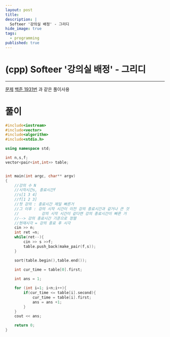 ```yaml
---
layout: post
title: 
description: |
  Softeer '강의실 배정' - 그리디
hide_image: true
tags:
  - programming
published: true
---
```


# (cpp) Softeer '강의실 배정' - 그리디
* * *
[문제](https://softeer.ai/practice/info.do?idx=1&eid=392)
[백준 1931번](https://www.acmicpc.net/problem/1931) 과 같은 풀이사용

# 풀이
```cpp
#include<iostream>
#include<vector>
#include<algorithm>
#include<stdio.h>

using namespace std;

int n,s,f;
vector<pair<int,int>> table;


int main(int argc, char** argv)
{
	//강의 수 N
	//시작시간s, 종료시간f
	//s[1 3 4]
	//f[1 2 3]
	//첫 강의 : 종료시간 제일 빠른거 
	//그 이후 : 강의 시작 시간이 이전 강의 종료시간과 같거나 큰 것
	//          강의 시작 시간이 같다면 강의 종료시간이 빠른 거
	//--> 강의 종료시간 기준으로 정렬
	//현재시각 = 강의 종료 후 시각
	cin >> n;
	int ret =n;
	while(ret--){
		cin >> s >>f;
		table.push_back(make_pair(f,s));
	}

	sort(table.begin(),table.end());
	
	int cur_time = table[0].first;

	int ans = 1;

	for (int i=1; i<n;i++){
		if(cur_time <= table[i].second){
			cur_time = table[i].first;
			ans = ans +1;
		}
	}
	cout << ans;

	return 0;
}
```

